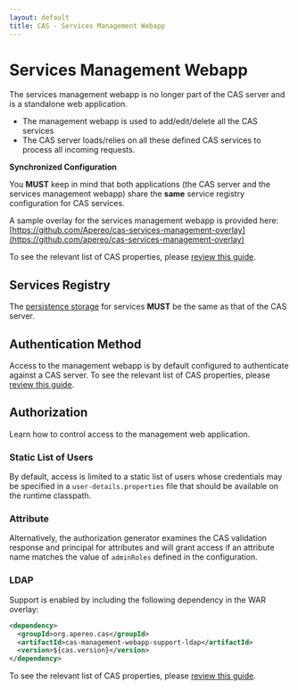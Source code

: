 ```yaml
---
layout: default
title: CAS - Services Management Webapp
---
```

# Services Management Webapp

The services management webapp is no longer part of the CAS server and
is a standalone web application.

* The management webapp is used to add/edit/delete all the CAS services
* The CAS server loads/relies on all these defined CAS services to process all incoming requests.

<div class="alert alert-warning"><strong>Synchronized Configuration</strong><p>
You <strong>MUST</strong> keep in mind that both applications (the CAS server and the services management webapp)
share the <strong>same</strong> service registry configuration for CAS services.
</p></div>

A sample overlay for the services management webapp is provided
 here: [https://github.com/Apereo/cas-services-management-overlay](https://github.com/apereo/cas-services-management-overlay)

 To see the relevant list of CAS properties, please [review this guide](Configuration-Properties.html#management-webapp).

## Services Registry

The [persistence storage](Service-Management.html) for services **MUST** be the same as that of the CAS server.

## Authentication Method

Access to the management webapp is by default configured to authenticate against a CAS server.
To see the relevant list of CAS properties, please [review this guide](Configuration-Properties.html).

## Authorization

Learn how to control access to the management web application.

### Static List of Users

By default, access is limited to a static list of users whose credentials may be
specified in a `user-details.properties` file that should be available on the runtime classpath.

### Attribute

Alternatively, the authorization generator examines the CAS validation response and principal for attributes
and will grant access if an attribute name matches the value of `adminRoles` defined in the configuration.

### LDAP

Support is enabled by including the following dependency in the WAR overlay:

```xml
<dependency>
  <groupId>org.apereo.cas</groupId>
  <artifactId>cas-management-webapp-support-ldap</artifactId>
  <version>${cas.version}</version>
</dependency>
```

To see the relevant list of CAS properties, please [review this guide](Configuration-Properties.html).
